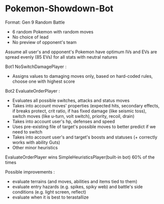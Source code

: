 # Pokemon-Showdown-Bot
Format: Gen 9 Random Battle

- 6 random Pokemon with random moves
- No choice of lead
- No preview of opponent's team

Assume all user's and opponent's Pokemon have optimum IVs and EVs are spread evenly (85 EVs) for all stats with neutral natures 

Bot1 NoSwitchDamagePlayer :
- Assigns values to damaging moves only, based on hard-coded rules, choose one with highest score
  
Bot2 EvaluateOrderPlayer :
- Evaluates all possible switches, attacks and status moves
- Takes into account moves' properties (expected hits, secondary effects, if breaks protect, crit ratio, if has fixed damage (like seismic toss), switch moves (like u-turn, volt switch), priority, recoil, drain)
- Takes into account user's hp, defenses and speed
- Uses pre-existing file of target's possible moves to better predict if we need to switch
- Takes into account user's and target's boosts and statuses (+ correctly works with ability Guts)
- Other minor heuristics
   
EvaluateOrderPlayer wins SimpleHeuristicsPlayer(built-in bot) 60% of the times 

Possible improvements :
- evaluate terrains (and moves, abilities and items tied to them)
- evaluate entry hazards (e.g. spikes, spiky web) and battle's side conditions (e.g. light screen, reflect)
- evaluate when it is best to terastallize 

